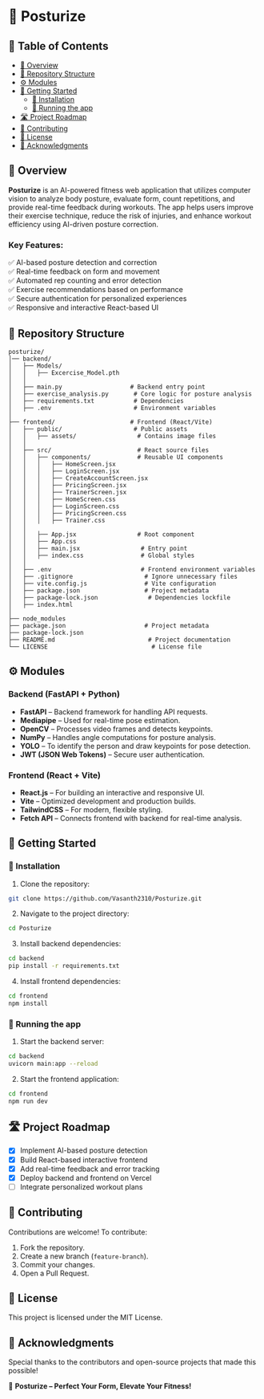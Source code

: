 # 📖 Posturize

## 📖 Table of Contents

- [📍 Overview](#-overview)
- [📂 Repository Structure](#-repository-structure)
- [⚙️ Modules](#-modules)
- [🚀 Getting Started](#-getting-started)
  - [🔧 Installation](#-installation)
  - [🤖 Running the app](#-running-the-app)
- [🛣 Project Roadmap](#-project-roadmap)
- [🤝 Contributing](#-contributing)
- [📄 License](#-license)
- [👏 Acknowledgments](#-acknowledgments)

## 📍 Overview

**Posturize** is an AI-powered fitness web application that utilizes computer vision to analyze body posture, evaluate form, count repetitions, and provide real-time feedback during workouts. The app helps users improve their exercise technique, reduce the risk of injuries, and enhance workout efficiency using AI-driven posture correction.

### **Key Features:**
✅ AI-based posture detection and correction  
✅ Real-time feedback on form and movement  
✅ Automated rep counting and error detection  
✅ Exercise recommendations based on performance  
✅ Secure authentication for personalized experiences  
✅ Responsive and interactive React-based UI  

## 📂 Repository Structure

```
posturize/
│── backend/
│   ├── Models/
│   │   ├── Excercise_Model.pth
│   │
│   ├── main.py                   # Backend entry point
│   ├── exercise_analysis.py       # Core logic for posture analysis
│   ├── requirements.txt           # Dependencies
│   ├── .env                       # Environment variables
│
├── frontend/                     # Frontend (React/Vite)
│   ├── public/                    # Public assets
│   │   ├── assets/                 # Contains image files
│   │
│   ├── src/                        # React source files
│   │   ├── components/             # Reusable UI components
│   │   │   ├── HomeScreen.jsx
│   │   │   ├── LoginScreen.jsx
│   │   │   ├── CreateAccountScreen.jsx
│   │   │   ├── PricingScreen.jsx
│   │   │   ├── TrainerScreen.jsx
│   │   │   ├── HomeScreen.css
│   │   │   ├── LoginScreen.css
│   │   │   ├── PricingScreen.css
│   │   │   ├── Trainer.css
│   │
│   │   ├── App.jsx                 # Root component
│   │   ├── App.css
│   │   ├── main.jsx                 # Entry point
│   │   ├── index.css                # Global styles
│   │
│   ├── .env                         # Frontend environment variables
│   ├── .gitignore                    # Ignore unnecessary files
│   ├── vite.config.js                # Vite configuration
│   ├── package.json                  # Project metadata
│   ├── package-lock.json              # Dependencies lockfile
│   ├── index.html
│
├── node_modules
├── package.json                      # Project metadata
├── package-lock.json  
├── README.md                          # Project documentation
└── LICENSE                             # License file
```

## ⚙️ Modules

### **Backend (FastAPI + Python)**
- **FastAPI** – Backend framework for handling API requests.
- **Mediapipe** – Used for real-time pose estimation.
- **OpenCV** – Processes video frames and detects keypoints.
- **NumPy** – Handles angle computations for posture analysis.
- **YOLO** – To identify the person and draw keypoints for pose detection.
- **JWT (JSON Web Tokens)** – Secure user authentication.

### **Frontend (React + Vite)**
- **React.js** – For building an interactive and responsive UI.
- **Vite** – Optimized development and production builds.
- **TailwindCSS** – For modern, flexible styling.
- **Fetch API** – Connects frontend with backend for real-time analysis.

## 🚀 Getting Started

### 🔧 Installation

1. Clone the repository:

```sh
git clone https://github.com/Vasanth2310/Posturize.git
```

2. Navigate to the project directory:

```sh
cd Posturize
```

3. Install backend dependencies:

```sh
cd backend
pip install -r requirements.txt
```

4. Install frontend dependencies:

```sh
cd frontend
npm install
```

### 🤖 Running the app

1. Start the backend server:

```sh
cd backend
uvicorn main:app --reload
```

2. Start the frontend application:

```sh
cd frontend
npm run dev
```

## 🛣 Project Roadmap

- [X] Implement AI-based posture detection
- [X] Build React-based interactive frontend
- [X] Add real-time feedback and error tracking
- [X] Deploy backend and frontend on Vercel
- [ ] Integrate personalized workout plans

## 🤝 Contributing

Contributions are welcome! To contribute:
1. Fork the repository.
2. Create a new branch (`feature-branch`).
3. Commit your changes.
4. Open a Pull Request.

## 📄 License

This project is licensed under the MIT License.

## 👏 Acknowledgments

Special thanks to the contributors and open-source projects that made this possible!

🚀 **Posturize – Perfect Your Form, Elevate Your Fitness!**